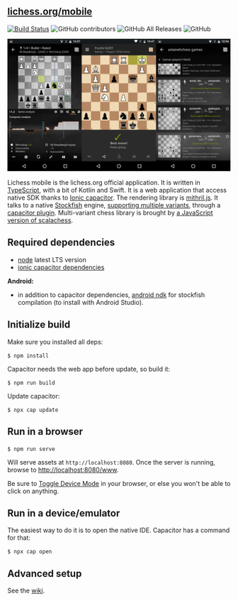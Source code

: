 [lichess.org/mobile](http://lichess.org/mobile)
--------------------

[![Build Status](https://travis-ci.org/veloce/lichobile.svg?branch=master)](https://travis-ci.org/veloce/lichobile)
![GitHub contributors](https://img.shields.io/github/contributors/veloce/lichobile?cacheSeconds=600)
![GitHub All Releases](https://img.shields.io/github/downloads/veloce/lichobile/total?cacheSeconds=600)
![GitHub](https://img.shields.io/badge/license-GPL--3.0-orange)

![lichess mobile screenshots](portfolio.png)

Lichess mobile is the lichess.org official application. It is written
in [TypeScript](http://www.typescriptlang.org/), with a bit of Kotlin and Swift.
It is a web application that access native SDK thanks to [Ionic capacitor](https://capacitor.ionicframework.com/).
The rendering library is [mithril.js](http://mithril.js.org/).
It talks to a native [Stockfish](https://stockfishchess.org/) engine, [supporting multiple variants](https://github.com/ddugovic/Stockfish), through a
[capacitor plugin](https://github.com/veloce/capacitor-stockfish).
Multi-variant chess library is brought by [a JavaScript version of scalachess](https://github.com/veloce/scalachessjs).

## Required dependencies

* [node](http://nodejs.org) latest LTS version
* [ionic capacitor dependencies](https://capacitorjs.com/docs/v2/getting-started/dependencies)

**Android:**

* in addition to capacitor dependencies, [android ndk](http://developer.android.com/tools/sdk/ndk/index.html) for stockfish compilation (to install with Android Studio).

## Initialize build

Make sure you installed all deps:

    $ npm install

Capacitor needs the web app before update, so build it:

    $ npm run build

Update capacitor:

    $ npx cap update

## Run in a browser

    $ npm run serve

Will serve assets at `http://localhost:8080`.
Once the server is running, browse to [http://localhost:8080/www](http://localhost:8080/www).

Be sure to [Toggle Device Mode](https://developers.google.com/web/tools/chrome-devtools/device-mode/) in your browser, or else you won't be able to click on anything.

## Run in a device/emulator

The easiest way to do it is to open the native IDE. Capacitor has a command
for that:

    $ npx cap open

## Advanced setup

See the [wiki](https://github.com/veloce/lichobile/wiki/Setting-a-lichess-dev-server-for-the-app).
